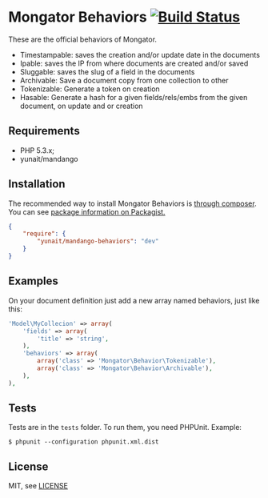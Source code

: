 Mongator Behaviors [![Build Status](https://travis-ci.org/yunait/mandango-behaviors.png?branch=master)](https://travis-ci.org/mongator/behaviors)
==============================

These are the official behaviors of Mongator.

- Timestampable: saves the creation and/or update date in the documents
- Ipable: saves the IP from where documents are created and/or saved
- Sluggable: saves the slug of a field in the documents
- Archivable: Save a document copy from one collection to other
- Tokenizable: Generate a token on creation
- Hasable: Generate a hash for a given fields/rels/embs from the given document, on update and or creation

Requirements
------------

* PHP 5.3.x;
* yunait/mandango


Installation
------------

The recommended way to install Mongator Behaviors is [through composer](http://getcomposer.org).
You can see [package information on Packagist.](https://packagist.org/packages/yunait/mandango-behaviors)

```JSON
{
    "require": {
        "yunait/mandango-behaviors": "dev"
    }
}
```


Examples
--------
On your document definition just add a new array named behaviors, just like this:

```php
'Model\MyCollecion' => array(
    'fields' => array(
        'title' => 'string',
    ),
    'behaviors' => array(
        array('class' => 'Mongator\Behavior\Tokenizable'),
        array('class' => 'Mongator\Behavior\Archivable'),
    ),
),
```

Tests
-----

Tests are in the `tests` folder.
To run them, you need PHPUnit.
Example:

    $ phpunit --configuration phpunit.xml.dist


License
-------

MIT, see [LICENSE](LICENSE)